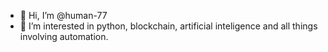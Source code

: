 - 👋 Hi, I’m @human-77
- 👀 I’m interested in python, blockchain, artificial inteligence and all things involving automation.
